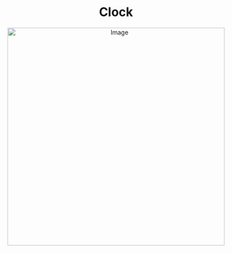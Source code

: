 <h1 align="center">Clock</h1>
<p align="center">
  <img src="https://www.icegif.com/wp-content/uploads/2023/08/icegif-695.gif" alt="Image" style="width: 500px; display: block; margin: 0 auto;" />
</p>
